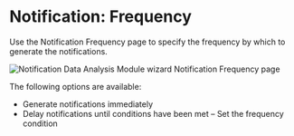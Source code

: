 # Notification: Frequency

Use the Notification Frequency page to specify the frequency by which to generate the notifications.

![Notification Data Analysis Module wizard Notification Frequency page](/img/product_docs/accessanalyzer/12.0/admin/analysis/notification/frequency.webp)

The following options are available:

- Generate notifications immediately
- Delay notifications until conditions have been met – Set the frequency condition
